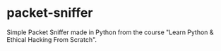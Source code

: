 # packet-sniffer

Simple Packet Sniffer made in Python from the course "Learn Python & Ethical Hacking From Scratch".

